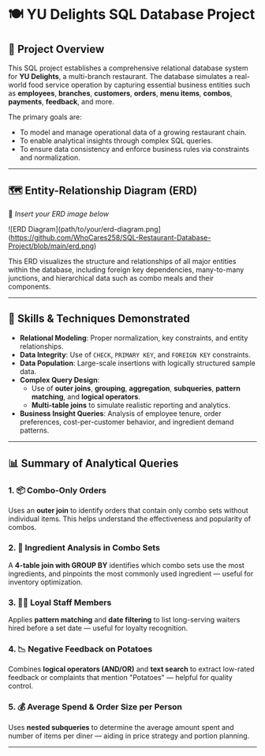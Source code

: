 # 🍽️ YU Delights SQL Database Project

## 📌 Project Overview

This SQL project establishes a comprehensive relational database system for **YU Delights**, a multi-branch restaurant. The database simulates a real-world food service operation by capturing essential business entities such as **employees**, **branches**, **customers**, **orders**, **menu items**, **combos**, **payments**, **feedback**, and more.

The primary goals are:

- To model and manage operational data of a growing restaurant chain.
- To enable analytical insights through complex SQL queries.
- To ensure data consistency and enforce business rules via constraints and normalization.

---

## 🗺️ Entity-Relationship Diagram (ERD)

📎 *Insert your ERD image below*

![ERD Diagram](path/to/your/erd-diagram.png](https://github.com/WhoCares258/SQL-Restaurant-Database-Project/blob/main/erd.png)

This ERD visualizes the structure and relationships of all major entities within the database, including foreign key dependencies, many-to-many junctions, and hierarchical data such as combo meals and their components.

---

## 🧠 Skills & Techniques Demonstrated

- **Relational Modeling**: Proper normalization, key constraints, and entity relationships.
- **Data Integrity**: Use of `CHECK`, `PRIMARY KEY`, and `FOREIGN KEY` constraints.
- **Data Population**: Large-scale insertions with logically structured sample data.
- **Complex Query Design**:
  - Use of **outer joins**, **grouping**, **aggregation**, **subqueries**, **pattern matching**, and **logical operators**.
  - **Multi-table joins** to simulate realistic reporting and analytics.
- **Business Insight Queries**: Analysis of employee tenure, order preferences, cost-per-customer behavior, and ingredient demand patterns.

---

## 📊 Summary of Analytical Queries

### 1. 📦 Combo-Only Orders  
Uses an **outer join** to identify orders that contain only combo sets without individual items. This helps understand the effectiveness and popularity of combos.

### 2. 🧂 Ingredient Analysis in Combo Sets  
A **4-table join with GROUP BY** identifies which combo sets use the most ingredients, and pinpoints the most commonly used ingredient — useful for inventory optimization.

### 3. 🧑‍🍳 Loyal Staff Members  
Applies **pattern matching** and **date filtering** to list long-serving waiters hired before a set date — useful for loyalty recognition.

### 4. 📉 Negative Feedback on Potatoes  
Combines **logical operators (AND/OR)** and **text search** to extract low-rated feedback or complaints that mention "Potatoes" — helpful for quality control.

### 5. 💰 Average Spend & Order Size per Person  
Uses **nested subqueries** to determine the average amount spent and number of items per diner — aiding in price strategy and portion planning.

---

